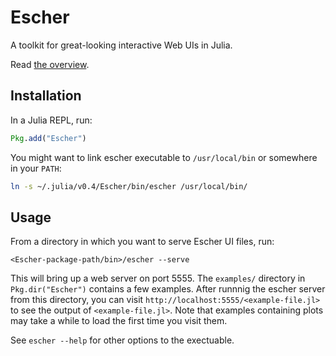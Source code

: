 # Escher

A toolkit for great-looking interactive Web UIs in Julia.

Read [the overview](https://shashi.github.io/Escher.jl/).

## Installation

In a Julia REPL, run:

```julia
Pkg.add("Escher")
```

You might want to link escher executable to `/usr/local/bin` or somewhere in your `PATH`:

```sh
ln -s ~/.julia/v0.4/Escher/bin/escher /usr/local/bin/
```

## Usage

From a directory in which you want to serve Escher UI files, run:

```
<Escher-package-path/bin>/escher --serve
```

This will bring up a web server on port 5555. The `examples/` directory in `Pkg.dir("Escher")` contains a few examples. After runnnig the escher server from this directory, you can visit `http://localhost:5555/<example-file.jl>` to see the output of `<example-file.jl>`. Note that examples containing plots may take a while to load the first time you visit them.

See `escher --help` for other options to the exectuable.
